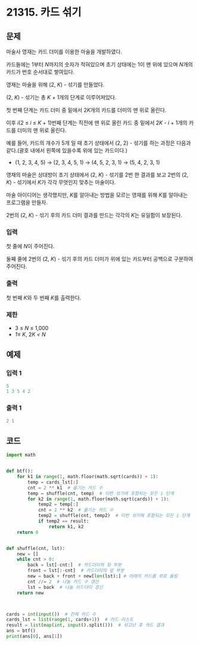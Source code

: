 #  21315. 카드 섞기

## 문제

마술사 영재는 카드 더미를 이용한 마술을 개발하였다.

카드들에는 1부터 *N*까지의 숫자가 적혀있으며 초기 상태에는 1이 맨 위에 있으며 *N*개의 카드가 번호 순서대로 쌓여있다.

영재는 마술을 위해 (2, *K*) - 섞기를 만들었다.

(2, *K*) - 섞기는 총 *K* + 1개의 단계로 이루어져있다.

첫 번째 단계는 카드 더미 중 밑에서 2*K*개의 카드를 더미의 맨 위로 올린다.

이후 *i*(2 ≤ *i* ≤ *K* + 1)번째 단계는 직전에 맨 위로 올린 카드 중 밑에서 2*K* - *i* + 1개의 카드를 더미의 맨 위로 올린다.

예를 들어, 카드의 개수가 5개 일 때 초기 상태에서 (2, 2) - 섞기를 하는 과정은 다음과 같다.(괄호 내에서 왼쪽에 있을수록 위에 있는 카드이다.)

- (1, 2, 3, 4, 5) → (2, 3, 4, 5, 1) → (4, 5, 2, 3, 1) → (5, 4, 2, 3, 1)

영재의 마술은 상대방이 초기 상태에서 (2, *K*) - 섞기를 2번 한 결과를 보고 2번의 (2, *K*) - 섞기에서 *K*가 각각 무엇인지 맞추는 마술이다.

마술 아이디어는 생각했지만, *K*를 알아내는 방법을 모르는 영재를 위해 *K*를 알아내는 프로그램을 만들자.

2번의 (2, *K*) - 섞기 후의 카드 더미 결과를 만드는 각각의 *K*는 유일함이 보장된다.



### 입력

첫 줄에 *N*이 주어진다.

둘째 줄에 2번의 (2, *K*) - 섞기 후의 카드 더미가 위에 있는 카드부터 공백으로 구분하여 주어진다.

### 출력

첫 번째 *K*와 두 번째 *K*를 출력한다.

### 제한

- 3 ≤ *N* ≤ 1,000
- *1≤ K*, 2*K <* *N*



## 예제

### 입력 1

```python
5
1 3 5 4 2
```

### 출력 1

```python
2 1
```



## 코드

```python
import math


def btf():
    for k1 in range(1, math.floor(math.sqrt(cards)) + 1):
        temp = cards_lst[:]
        cnt = 2 ** k1  # 옮기는 카드 수
        temp = shuffle(cnt, temp)  # 이번 섞기에 포함되는 모든 i 단계
        for k2 in range(1, math.floor(math.sqrt(cards)) + 1):
            temp2 = temp[:]
            cnt = 2 ** k2  # 옮기는 카드 수
            temp2 = shuffle(cnt, temp2)  # 이번 섞기에 포함되는 모든 i 단계
            if temp2 == result:
                return k1, k2
    return 0


def shuffle(cnt, lst):
    new = []
    while cnt > 0:
        back = lst[-cnt:]  # 카드더미의 뒷 부분
        front = lst[:-cnt]  # 카드더미의 앞 부분
        new = back + front + new[len(lst):] # 아래의 카드를 위로 올림
        cnt //= 2  # 나눌 카드 수 갱신
        lst = back  # 나눌 카드더미 갱신
    return new



cards = int(input())  # 전체 카드 수
cards_lst = list(range(1, cards+1))  # 카드 리스트
result = list(map(int, input().split()))  # 섞고난 후 카드 결과
ans = btf()
print(ans[0], ans[1])
```

